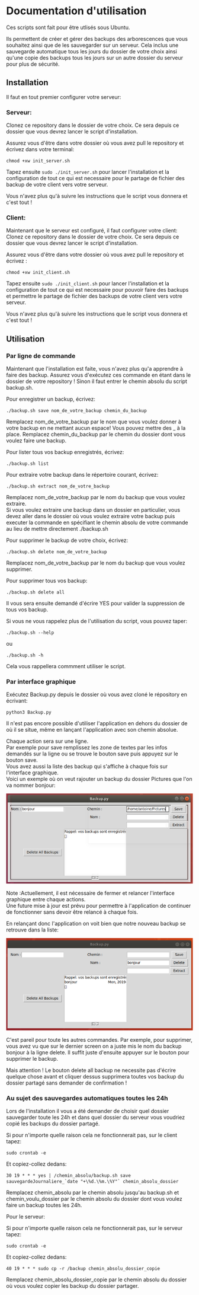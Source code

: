 # Documentation d'utilisation

Ces scripts sont fait pour être utlisés sous Ubuntu.  

Ils permettent de créer et gérer des backups des arborescences que vous souhaitez ainsi que de les sauvegarder sur un serveur.
Cela inclus une sauvegarde automatique tous les jours du dossier de votre choix ainsi qu'une copie des backups tous les jours sur un autre dossier du serveur pour plus de sécurité.

## Installation  

Il faut en tout premier configurer votre serveur: 

### Serveur:
 
Clonez ce repository dans le dossier de votre choix. Ce sera depuis ce dossier que vous devrez lancer le script d'installation.  

Assurez vous d'être dans votre dossier où vous avez pull le repository et écrivez dans votre terminal: 

    chmod +xw init_server.sh  

Tapez ensuite `sudo ./init_server.sh` pour lancer l'installation et la configuration de tout ce qui est necessaire pour le partage de fichier des backup de votre client vers votre serveur.  

Vous n'avez plus qu'à suivre les instructions que le script vous donnera et c'est tout !  

### Client:  

Maintenant que le serveur est configuré, il faut configurer votre client:
Clonez ce repository dans le dossier de votre choix. Ce sera depuis ce dossier que vous devrez lancer le script d'installation.  

Assurez vous d'être dans votre dossier où vous avez pull le repository et écrivez : 

    chmod +xw init_client.sh  

Tapez ensuite `sudo ./init_client.sh` pour lancer l'installation et la configuration de tout ce qui est necessaire pour pouvoir faire des backups et permettre le partage de fichier des backups de votre client vers votre serveur.  

Vous n'avez plus qu'à suivre les instructions que le script vous donnera et c'est tout !    

## Utilisation  

### Par ligne de commande

Maintenant que l'installation est faite, vous n'avez plus qu'a apprendre à faire des backup. Assurez vous d'exécutez ces commande en étant dans le dossier de votre repository ! Sinon il faut entrer le chemin absolu du script backup.sh.    

Pour enregistrer un backup, écrivez:  

    ./backup.sh save nom_de_votre_backup chemin_du_backup

Remplacez nom_de_votre_backup par le nom que vous voulez donner à votre backup en ne mettant aucun espace! Vous pouvez mettre des _ à la place.
Remplacez chemin_du_backup par le chemin du dossier dont vous voulez faire une backup.  

  
Pour lister tous vos backup enregistrés, écrivez:  

    ./backup.sh list 


Pour extraire votre backup dans le répertoire courant, écrivez:  

    ./backup.sh extract nom_de_votre_backup

Remplacez nom_de_votre_backup par le nom du backup que vous voulez extraire.  
Si vous voulez extraire une backup dans un dossier en particulier, vous devez aller dans le dossier où vous voulez extraire votre backup puis executer la commande en spécifiant le chemin absolu de votre commande au lieu de mettre directement ./backup.sh  


Pour supprimer le backup de votre choix, écrivez:

    ./backup.sh delete nom_de_votre_backup

Remplacez nom_de_votre_backup par le nom du backup que vous voulez supprimer.  


Pour supprimer tous vos backup:

    ./backup.sh delete all

Il vous sera ensuite demandé d'écrire YES pour valider la suppression de tous vos backup.  


Si vous ne vous rappelez plus de l'utilisation du script, vous pouvez taper:

    ./backup.sh --help

ou

    ./backup.sh -h

Cela vous rappellera commment utiliser le script.


### Par interface graphique

Exécutez Backup.py depuis le dossier où vous avez cloné le répository en écrivant:

    python3 Backup.py 

Il n'est pas encore possible d'utiliser l'application en dehors du dossier de où il se situe, même en lançant l'application avec son chemin absolue.

Chaque action sera sur une ligne.  
Par exemple pour save remplissez les zone de textes par les infos demandés sur la ligne ou se trouve le bouton save puis appuyez sur le bouton save.  
Vous avez aussi la liste des backup qui s'affiche à chaque fois sur l'interface graphique.  
Voici un exemple où on veut rajouter un backup du dossier Pictures que l'on va nommer bonjour:

![alt text](https://github.com/antoineDurand82/Projet_Infra_B1A/blob/master/screen/1.png)  

Note :Actuellement, il est nécessaire de fermer et relancer l'interface graphique entre chaque actions.  
Une future mise à jour est prévu pour permettre à l'application de continuer de fonctionner sans devoir être relancé à chaque fois.  

En relançant donc l'application on voit bien que notre nouveau backup se retrouve dans la liste:  

![alt text](https://github.com/antoineDurand82/Projet_Infra_B1A/blob/master/screen/2.png)  

C'est pareil pour toute les autres commandes.
Par exemple, pour supprimer, vous avez vu que sur le dernier screen on a juste mis le nom du backup bonjour à la ligne delete. Il suffit juste d'ensuite appuyer sur le bouton pour supprimer le backup.

Mais attention ! Le bouton delete all backup ne necessite pas d'écrire quelque chose avant et cliquer dessus supprimera toutes vos backup du dossier partagé sans demander de confirmation !
  

### Au sujet des sauvegardes automatiques toutes les 24h

Lors de l'installation il vous a été demander de choisir quel dossier sauvegarder toute les 24h et dans quel dossier du serveur vous voudriez copié les backups du dossier partagé.

Si pour n'importe quelle raison cela ne fonctionnerait pas, sur le client tapez:  

    sudo crontab -e

Et copiez-collez dedans:

    30 19 * * * yes | /chemin_absolu/backup.sh save sauvegardeJournaliere_`date "+\%d.\%m.\%Y"` chemin_absolu_dossier

Remplacez chemin_absolu par le chemin absolu jusqu'au backup.sh et chemin_voulu_dossier par le chemin absolu du dossier dont vous voulez faire un backup toutes les 24h.  



Pour le serveur:  

Si pour n'importe quelle raison cela ne fonctionnerait pas, sur le serveur tapez:  

    sudo crontab -e

Et copiez-collez dedans:

    40 19 * * * sudo cp -r /backup chemin_absolu_dossier_copie

Remplacez chemin_absolu_dossier_copie par le chemin absolu du dossier où vous voulez copier les backup du dossier partager.